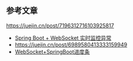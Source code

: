 ## 参考文章

https://juejin.cn/post/7196312716103925817
- [Spring Boot + WebSocket 实时监控异常](https://juejin.cn/post/7119744808217903135)
- https://juejin.cn/post/6989580413333159949
- [WebSocket+SpringBoot进度条](https://juejin.cn/post/7085541887368495140)